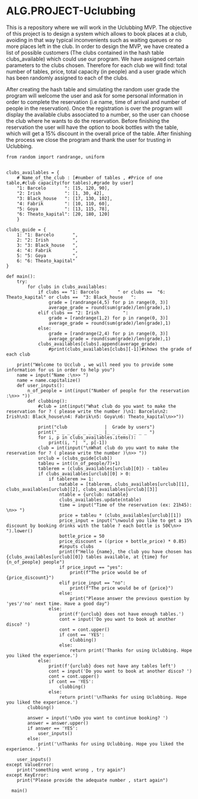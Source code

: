 # ALG.PROJECT-Uclubbing
This is a repository where we will work in the Uclubbing MVP.
The objective of this project is to design a system which allows to book places at a club, avoiding in that way typical inconvenients such as waiting queues or no 
more places left in the club.
In order to design the MVP, we have created a list of possible customers (The clubs contained in the hash table clubs_available) which could use our program. 
We have assigned certain parameters to the clubs chosen. Therefore for each club we will find: total number of tables, price, total capacity (in people) and a user 
grade which has been randomly assigned to each of the clubs.

After creating the hash table and simulating the random user grade the program will welcome the user and ask for some personal information in order to complete the 
reservation (i.e name, time of arrival and number of people in the reservation).
Once the registration is over the program will display the available clubs associated to a number, so the user can choose the club where he wants to do the 
reservation.
Before finishing the reservation the user will have the option to book bottles with the table, which will get a 15% discount in the overall price of the table.
After finishing the process we close the program and thank the user for trusting in Uclubbing. 

      
    from random import randrange, uniform


    clubs_availables = {
        # Name_of_the_club : [#number of tables , #Price of one table,#club capacity(for tables),#grade by user]
        "1: Barcelo       ": [15, 120, 90],
        "2: Irish         ": [1, 30, 42],
        "3: Black_house   ": [17, 130, 102],
        "4: Fabrik        ": [10, 110, 60],
        "5: Goya          ": [13, 115, 78],
        "6: Theato_kapital": [20, 180, 120]
        }

    clubs_guide = {
        1: "1: Barcelo       ",
        2: "2: Irish         ",
        3: "3: Black_house   ",
        4: "4: Fabrik        ",
        5: "5: Goya          ",
        6: "6: Theato_kapital"
    }

    def main():
        try:
            for clubs in clubs_availables:
                if clubs == "1: Barcelo       " or clubs ==  "6: Theato_kapital" or clubs ==  "3: Black_house   ":
                    grade = [randrange(4,5) for p in range(0, 3)]
                    average_grade = round(sum(grade)/len(grade),1)
                elif clubs == "2: Irish         ":
                    grade = [randrange(1,2) for p in range(0, 3)]
                    average_grade = round(sum(grade)/len(grade),1)
                else:
                    grade = [randrange(2,4) for p in range(0, 3)]
                    average_grade = round(sum(grade)/len(grade),1)
                clubs_availables[clubs].append(average_grade)
                    #print(clubs_availables[clubs][-1])#shows the grade of each club

        print("Welcome to Ucclub , we will need you to provide some information for us in order to help you")
        name = input("Name :\n>> ")
        name = name.capitalize()
        def user_inputs():
            n_of_people = int(input("Number of people for the reservation :\n>> "))
            def clubbing():
                #club = int(input("What club do you want to make the reservation for ? ( please write the number )\n1: Barcelo\n2: Irish\n3: Black_house\n4: Fabrik\n5: Goya\n6: Theato_kapital\n>>"))

                print("club              |  Grade by users")
                print("_ _ _ _ _ _ _ _ _ |_ _ _ _ _ _ _ _ ")
                for i, p in clubs_availables.items():
                    print(i, "|  ", p[-1])
                club = int(input("\nWhat club do you want to make the reservation for ? ( please write the number )\n>> "))
                urclub = (clubs_guide[club])
                tableu = int((n_of_people/7)+1)
                tablerem = (clubs_availables[urclub][0]) - tableu
                if clubs_availables[urclub][0] > 0:
                    if tablerem >= 1:
                        natable = [tablerem, clubs_availables[urclub][1], clubs_availables[urclub][2], clubs_availables[urclub][3]]
                        ntable = {urclub: natable}
                        clubs_availables.update(ntable)
                        time = input("Time of the reservation (ex: 21h45): \n>> ")
                        price = tableu * (clubs_availables[urclub][1])
                        price_input = input("\nwould you like to get a 15% discount by booking drinks with the table ? each bottle is 50€\n>> ").lower()
                        bottle_price = 50
                        price_discount = ((price + bottle_price) * 0.85)
                        #inputs clubs
                        print(f"Hello {name}, the club you have chosen has {clubs_availables[urclub][0]} tables available, at {time} for {n_of_people} people")
                        if price_input == "yes":
                            print(f"The price would be of {price_discount}")
                        elif price_input == "no":
                            print(f"The price would be of {price}")
                        else:
                            print("Please answer the previous question by 'yes'/'no' next time. Have a good day")
                    else:
                        print(f'{urclub} does not have enough tables.')
                        cont = input('Do you want to book at another disco? ')
                        cont = cont.upper()
                        if cont == 'YES':
                            clubbing()
                        else:
                            return print('Thanks for using Uclubbing. Hope you liked the experience.')
                else:
                    print(f'{urclub} does not have any tables left')
                    cont = input('Do you want to book at another disco? ')
                    cont = cont.upper()
                    if cont == 'YES':
                        clubbing()
                    else:
                        return print('\nThanks for using Uclubbing. Hope you liked the experience.')
            clubbing()

            answer = input('\nDo you want to continue booking? ')
            answer = answer.upper()
            if answer == 'YES':
                user_inputs()
            else:
                print('\nThanks for using Uclubbing. Hope you liked the experience.')

        user_inputs()
    except ValueError:
        print("something went wrong , try again")
    except KeyError:
        print("Please provide the adequate number , start again")

      main()
